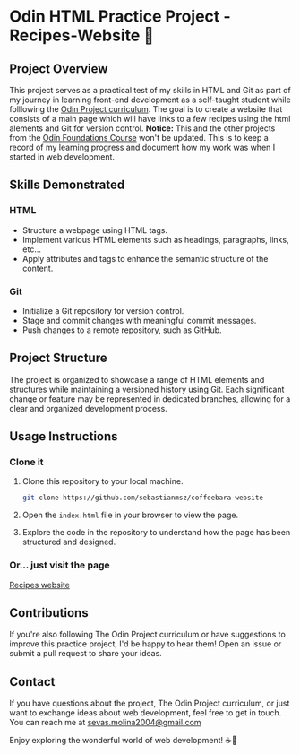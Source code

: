 # Odin HTML Practice Project - Recipes-Website 🍔 
## Project Overview

This project serves as a practical test of my skills in HTML and Git as part of my journey in learning front-end development as a self-taught student while folllowing the  [Odin Project curriculum](https://www.theodinproject.com/dashboard). The goal is to create a website that consists of a main page which will have links to a few recipes using the html alements and Git for version control. **Notice:** This and the other projects from the [Odin Foundations Course](https://www.theodinproject.com/paths/foundations/courses/foundations) won't be updated. This is to keep a record of my learning progress and document how my work was when I started in web development.

## Skills Demonstrated

### HTML
- Structure a webpage using HTML tags.
- Implement various HTML elements such as headings, paragraphs, links, etc...
- Apply attributes and tags to enhance the semantic structure of the content.

### Git
- Initialize a Git repository for version control.
- Stage and commit changes with meaningful commit messages.
- Push changes to a remote repository, such as GitHub.

## Project Structure
The project is organized to showcase a range of HTML elements and structures while maintaining a versioned history using Git. Each significant change or feature may be represented in dedicated branches, allowing for a clear and organized development process.

## Usage Instructions

### Clone it
1. Clone this repository to your local machine.
   ```bash
   git clone https://github.com/sebastianmsz/coffeebara-website
   ```

2. Open the `index.html` file in your browser to view the page.

3. Explore the code in the repository to understand how the page has been structured and designed.

### Or... just visit the page
[Recipes website](https://sebastianmsz.github.io/recipes_website/)

## Contributions

If you're also following The Odin Project curriculum or have suggestions to improve this practice project, I'd be happy to hear them! Open an issue or submit a pull request to share your ideas.

## Contact

If you have questions about the project, The Odin Project curriculum, or just want to exchange ideas about web development, feel free to get in touch. You can reach me at sevas.molina2004@gmail.com

Enjoy exploring the wonderful world of web development! ☕️🚀

